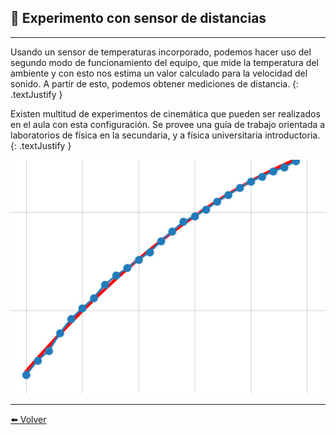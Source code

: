 ## 🎢 Experimento con sensor de distancias

---



Usando un sensor de temperaturas incorporado, podemos hacer uso del segundo modo de funcionamiento del equipo, que mide la temperatura del ambiente y con esto nos estima un valor calculado para la velocidad del sonido. A partir de esto, podemos obtener mediciones de distancia.
{: .textJustify }

Existen multitud de experimentos de cinemática que pueden ser realizados en el aula con esta configuración. Se provee una guía de trabajo orientada a laboratorios de física en la secundaria, y a física universitaria introductoria.
{: .textJustify }

![](/assets/img/parabola.jpg)

---


[⬅️ Volver](./)

